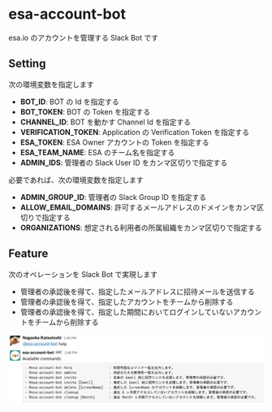 # esa-account-bot

esa.io のアカウントを管理する Slack Bot です

## Setting

次の環境変数を指定します

- **BOT_ID**: BOT の Id を指定する
- **BOT_TOKEN**: BOT の Token を指定する
- **CHANNEL_ID**: BOT を動かす Channel Id を指定する
- **VERIFICATION_TOKEN**: Application の Verification Token を指定する
- **ESA_TOKEN**: ESA Owner アカウントの Token を指定する
- **ESA_TEAM_NAME**: ESA のチーム名を指定する
- **ADMIN_IDS**: 管理者の Slack User ID をカンマ区切りで指定する

必要であれば、次の環境変数を指定します

- **ADMIN_GROUP_ID**: 管理者の Slack Group ID を指定する
- **ALLOW_EMAIL_DOMAINS**: 許可するメールアドレスのドメインをカンマ区切りで指定する
- **ORGANIZATIONS**: 想定される利用者の所属組織をカンマ区切りで指定する

## Feature

次のオペレーションを Slack Bot で実現します

- 管理者の承認後を得て、指定したメールアドレスに招待メールを送信する
- 管理者の承認後を得て、指定したアカウントをチームから削除する
- 管理者の承認後を得て、指定した期間においてログインしていないアカウントをチームから削除する

![usage](/usage.png)


